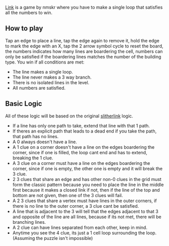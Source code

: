 [Link](https://fancade.page.link/6tHv) is a game by nmskr where you have to make a single loop that satisfies all the numbers to win.

## How to play
Tap an edge to place a line, tap the edge again to remove it, hold the edge to mark the edge with an X, tap the 2 arrow symbol cycle to reset the board, the numbers indicates how many lines are boardering the cell, numbers can only be satisfied if the boardering lines matches the number of the building type. You win if all conditions are met:

* The line makes a single loop.
* The line never makes a 3 way branch.
* There is no isolated lines in the level.
* All numbers are satisfied.

## Basic Logic
All of these logic will be based on the original [slitherlink](https://www.conceptispuzzles.com/index.aspx?uri=puzzle/slitherlink/techniques) logic.

* If a line has only one path to take, extend that line with that 1 path.
* If theres an explicit path that leads to a dead end if you take the path, that path has no lines.
* A 0 always doesn't have a line.
* A 1 clue on a corner doesn't have a line on the edges boardering the corner, since if one is filled, the loop cant end and has to extend, breaking the 1 clue.
* A 3 clue on a corner must have a line on the edges boardering the corner, since if one is empty, the other one is empty and it will break the 3 clue.
* 2 3 clues that share an edge and has other non-0 clues in the grid must form the classic pattern because you need to place the line in the middle first because it makes a closed link if not, then if the line of the top and bottom are not given, then one of the 3 clues will fail.
* A 2 3 clues that share a vertex must have lines in the outer corners, if there is no line to the outer corner, a 3 clue cant be satisfied.
* A line that is adjacent to the 3 will tell that the edges adjacent to that 3 and opposite of the line are all lines, because if its not met, there will be branching lines.
* A 2 clue can have lines separated from each other, keep in mind.
* Anytime you see the 4 clue, its just a 1 cell loop surrounding the loop. (Assuming the puzzle isn't impossible)